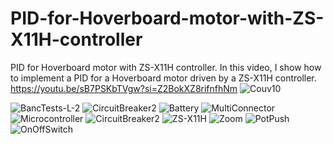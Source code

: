 # PID-for-Hoverboard-motor-with-ZS-X11H-controller
PID for Hoverboard motor with ZS-X11H controller.
In this video, I show how to implement a PID for a Hoverboard motor driven by a ZS-X11H controller.
https://youtu.be/sB7PSKbTVgw?si=Z2BokXZ8rifnfhNm
![Couv10](https://github.com/oracid/PID-for-Hoverboard-motor-with-ZS-X11H-controller/assets/31382964/15543f20-b7f5-4e8c-bfe5-acd26c008c72)

![BancTests-L-2](https://github.com/oracid/PID-for-Hoverboard-motor-with-ZS-X11H-controller/assets/31382964/9046e1f6-1d88-4253-a7c8-9d00167cbfef)
![CircuitBreaker2](https://github.com/oracid/PID-for-Hoverboard-motor-with-ZS-X11H-controller/assets/31382964/574ce172-b206-4b01-b1c0-40b5936bf36b)
![Battery](https://github.com/oracid/PID-for-Hoverboard-motor-with-ZS-X11H-controller/assets/31382964/9d9bdae3-2f71-43e5-b0c9-389608a6dc7b)
![MultiConnector](https://github.com/oracid/PID-for-Hoverboard-motor-with-ZS-X11H-controller/assets/31382964/e0a2a6ca-954f-44ba-b024-46aba4faeecf)
![Microcontroller](https://github.com/oracid/PID-for-Hoverboard-motor-with-ZS-X11H-controller/assets/31382964/2500bce7-f0f7-475b-9254-9131910dbbc1)
![CircuitBreaker2](https://github.com/oracid/PID-for-Hoverboard-motor-with-ZS-X11H-controller/assets/31382964/3799d78a-a232-4161-aff6-5b0ebb81951f)
![ZS-X11H](https://github.com/oracid/PID-for-Hoverboard-motor-with-ZS-X11H-controller/assets/31382964/06d46669-42ea-4a4a-906b-ddd56a0c21dc)
![Zoom](https://github.com/oracid/PID-for-Hoverboard-motor-with-ZS-X11H-controller/assets/31382964/8495182d-9d14-425d-bab1-2c7d6b506b7f)
![PotPush](https://github.com/oracid/PID-for-Hoverboard-motor-with-ZS-X11H-controller/assets/31382964/23c1fc33-3525-449e-b9ed-3c61904c1ec5)
![OnOffSwitch](https://github.com/oracid/PID-for-Hoverboard-motor-with-ZS-X11H-controller/assets/31382964/b31fdaeb-2a40-42ed-be27-e38b7cc9174a)
